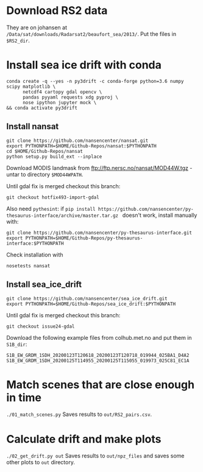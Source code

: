# Download RS2 data
They are on johansen at `/Data/sat/downloads/Radarsat2/beaufort_sea/2013/`.
Put the files in `$RS2_dir`.

# Install sea ice drift with conda
```
conda create -q --yes -n py3drift -c conda-forge python=3.6 numpy scipy matplotlib \
      netcdf4 cartopy gdal opencv \
      pandas pyyaml requests xdg pyproj \
      nose ipython jupyter mock \
&& conda activate py3drift
```

## Install nansat
```
git clone https://github.com/nansencenter/nansat.git
export PYTHONPATH=$HOME/Github-Repos/nansat:$PYTHONPATH
cd $HOME/Github-Repos/nansat
python setup.py build_ext --inplace
```
Download MODIS landmask from ftp://ftp.nersc.no/nansat/MOD44W.tgz - untar to directory `$MOD44WPATH`.

Until gdal fix is merged checkout this branch:
```
git checkout hotfix493-import-gdal
```
Also need `pythesint`: if `pip install https://github.com/nansencenter/py-thesaurus-interface/archive/master.tar.gz
` doesn't work, install manually with:
```
git clone https://github.com/nansencenter/py-thesaurus-interface.git
export PYTHONPATH=$HOME/Github-Repos/py-thesaurus-interface:$PYTHONPATH
```
Check installation with
```
nosetests nansat
```

## Install sea_ice_drift
```
git clone https://github.com/nansencenter/sea_ice_drift.git
export PYTHONPATH=$HOME/Github-Repos/sea_ice_drift:$PYTHONPATH
```
Until gdal fix is merged checkout this branch:
```
git checkout issue24-gdal
```
Download the following example files from colhub.met.no and put them in `S1B_dir`:
```
S1B_EW_GRDM_1SDH_20200123T120618_20200123T120718_019944_025BA1_D4A2
S1B_EW_GRDM_1SDH_20200125T114955_20200125T115055_019973_025C81_EC1A
```

# Match scenes that are close enough in time
`./01_match_scenes.py`
Saves results to `out/RS2_pairs.csv`.

# Calculate drift and make plots
`./02_get_drift.py out`
Saves results to `out/npz_files` and saves some other plots to `out` directory.
